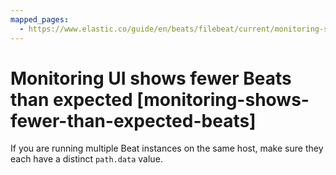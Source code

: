 ```yaml
---
mapped_pages:
  - https://www.elastic.co/guide/en/beats/filebeat/current/monitoring-shows-fewer-than-expected-beats.html
---
```


# Monitoring UI shows fewer Beats than expected [monitoring-shows-fewer-than-expected-beats]

If you are running multiple Beat instances on the same host, make sure they each have a distinct `path.data` value.

